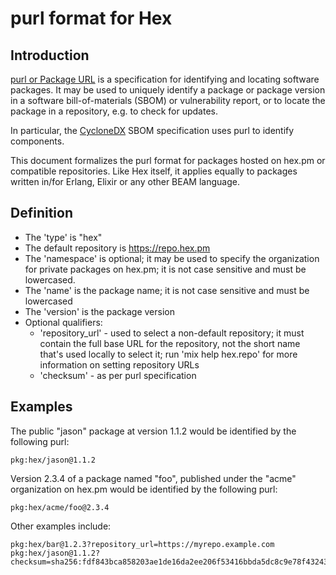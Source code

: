 # purl format for Hex

## Introduction

[purl or Package URL](https://github.com/package-url/purl-spec) is a
specification for identifying and locating software packages. It may be used
to uniquely identify a package or package version in a software
bill-of-materials (SBOM) or vulnerability report, or to locate the package in a
repository, e.g. to check for updates.

In particular, the [CycloneDX](https://cyclonedx.org) SBOM specification
uses purl to identify components.

This document formalizes the purl format for packages hosted on hex.pm or
compatible repositories. Like Hex itself, it applies equally to packages
written in/for Erlang, Elixir or any other BEAM language.

## Definition

* The 'type' is "hex"
* The default repository is https://repo.hex.pm
* The 'namespace' is optional; it may be used to specify the organization for
  private packages on hex.pm; it is not case sensitive and must be lowercased.
* The 'name' is the package name; it is not case sensitive and must be lowercased
* The 'version' is the package version
* Optional qualifiers:
  * 'repository_url' - used to select a non-default repository; it must contain
     the full base URL for the repository, not the short name that's used
     locally to select it; run 'mix help hex.repo' for more information on
     setting repository URLs
  * 'checksum' - as per purl specification

## Examples

The public "jason" package at version 1.1.2 would be identified by the
following purl:

    pkg:hex/jason@1.1.2

Version 2.3.4 of a package named "foo", published under the "acme" organization
on hex.pm would be identified by the following purl:

    pkg:hex/acme/foo@2.3.4

Other examples include:

    pkg:hex/bar@1.2.3?repository_url=https://myrepo.example.com
    pkg:hex/jason@1.1.2?checksum=sha256:fdf843bca858203ae1de16da2ee206f53416bbda5dc8c9e78f43243de4bc3afe
